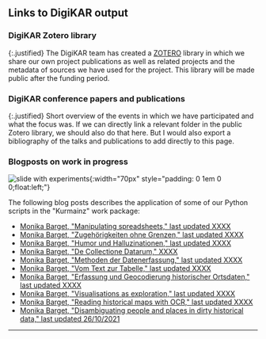 ## Links to DigiKAR output

### DigiKAR Zotero library

{:.justified}
The DigiKAR team has created a [ZOTERO](https://www.zotero.org/) library in which we share our own project publications as well as related projects and the metadata of sources we have used for the project. This library will be made public after the funding period.

### DigiKAR conference papers and publications

{:.justified}
Short overview of the events in which we have participated and what the focus was. If we can directly link a relevant folder in the public Zotero library, we should also do that here. But I would also export a bibliography of the talks and publications to add directly to this page.

### Blogposts on work in progress

![slide with experiments](https://upload.wikimedia.org/wikipedia/commons/1/1c/Kurmainzische_Wappentafel_1750.jpg){:width="70px" style="padding: 0 1em 0 0;float:left;"}

The following blog posts describes the application of some of our Python scripts in the "Kurmainz" work package:

- [Monika Barget, "Manipulating spreadsheets," last updated XXXX](https://insulae.hypotheses.org/1571)
- [Monika Barget, "Zugehörigkeiten ohne Grenzen," last updated XXXX](https://insulae.hypotheses.org/1296)
- [Monika Barget, "Humor und Halluzinationen," last updated XXXX](https://insulae.hypotheses.org/1179)
- [Monika Barget, "De Collectione Datarum," XXXX](https://insulae.hypotheses.org/1155)
- [Monika Barget, "Methoden der Datenerfassung," last updated XXXX](https://insulae.hypotheses.org/1146)
- [Monika Barget, "Vom Text zur Tabelle," last updated XXXX](https://insulae.hypotheses.org/905)
- [Monika Barget, "Erfassung und Geocodierung historischer Ortsdaten," last updated XXXX](https://insulae.hypotheses.org/830)
- [Monika Barget, "Visualisations as exploration," last updated XXXX](https://insulae.hypotheses.org/613)
- [Monika Barget, "Reading historical maps with OCR," last updated XXXX](https://insulae.hypotheses.org/485)
- [Monika Barget, "Disambiguating people and places in dirty historical data," last updated 26/10/2021](https://insulae.hypotheses.org/333)

---
